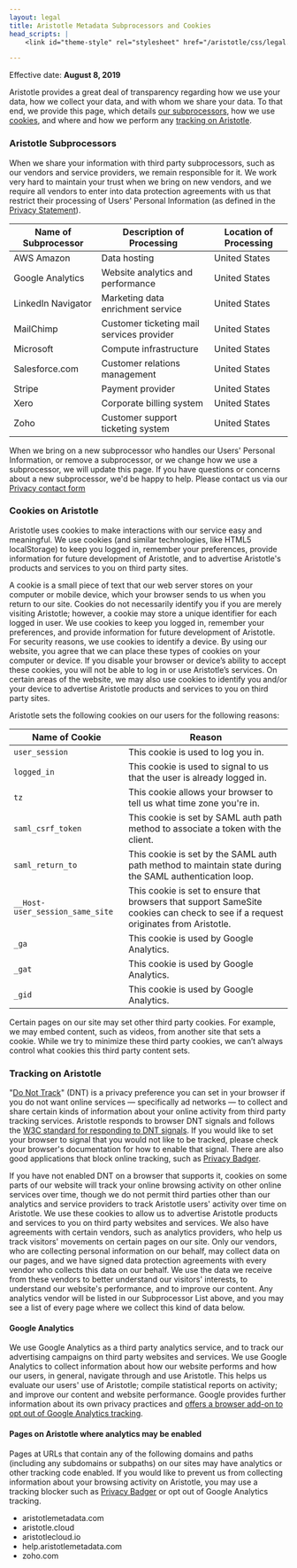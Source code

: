 ```yaml
---
layout: legal
title: Aristotle Metadata Subprocessors and Cookies
head_scripts: |
    <link id="theme-style" rel="stylesheet" href="/aristotle/css/legal.css">

---
```


Effective date: **August 8, 2019**

Aristotle provides a great deal of transparency regarding how we use your data, how we collect your data, and with whom we share your data. To that end, we provide this page, which details [our subprocessors](#aristotle-subprocessors), how we use [cookies](#cookies-on-aristotle), and where and how we perform any [tracking on Aristotle](#tracking-on-aristotle).

### Aristotle Subprocessors

When we share your information with third party subprocessors, such as our vendors and service providers, we remain responsible for it. We work very hard to maintain your trust when we bring on new vendors, and we require all vendors to enter into data protection agreements with us that restrict their processing of Users' Personal Information (as defined in the [Privacy Statement](/articles/privacy-policy)).

| Name of Subprocessor | Description of Processing | Location of Processing |
|---|---|---|
| AWS Amazon | Data hosting | United States |
| Google Analytics | Website analytics and performance | United States |
| LinkedIn Navigator | Marketing data enrichment service | United States |
| MailChimp | Customer ticketing mail services provider | United States |
| Microsoft | Compute infrastructure | United States |
| Salesforce.com | Customer relations management | United States |
| Stripe | Payment provider | United States |
| Xero | Corporate billing system | United States |
| Zoho | Customer support ticketing system | United States |

When we bring on a new subprocessor who handles our Users' Personal Information, or remove a subprocessor, or we change how we use a subprocessor, we will update this page. If you have questions or concerns about a new subprocessor, we'd be happy to help. Please contact us via our [Privacy contact form](/contact/privacy)

### Cookies on Aristotle

Aristotle uses cookies to make interactions with our service easy and meaningful. We use cookies (and similar technologies, like HTML5 localStorage) to keep you logged in, remember your preferences, provide information for future development of Aristotle, and to advertise Aristotle's products and services to you on third party sites.

A cookie is a small piece of text that our web server stores on your computer or mobile device, which your browser sends to us when you return to our site. Cookies do not necessarily identify you if you are merely visiting Aristotle; however, a cookie may store a unique identifier for each logged in user. We use cookies to keep you logged in, remember your preferences, and provide information for future development of Aristotle. For security reasons, we use cookies to identify a device. By using our website, you agree that we can place these types of cookies on your computer or device. If you disable your browser or device’s ability to accept these cookies, you will not be able to log in or use Aristotle’s services. On certain areas of the website, we may also use cookies to identify you and/or your device to advertise Aristotle products and services to you on third party sites.

Aristotle sets the following cookies on our users for the following reasons:

| Name of Cookie | Reason |
|---|---|
| `user_session` | This cookie is used to log you in. |
| `logged_in` | This cookie is used to signal to us that the user is already logged in. |
| `tz` | This cookie allows your browser to tell us what time zone you're in. |
| `saml_csrf_token` | This cookie is set by SAML auth path method to associate a token with the client. |
| `saml_return_to` | This cookie is set by the SAML auth path method to maintain state during the SAML authentication loop. |
| `__Host-user_session_same_site` | This cookie is set to ensure that browsers that support SameSite cookies can check to see if a request originates from Aristotle. |
| `_ga` | This cookie is used by Google Analytics. |
| `_gat` | This cookie is used by Google Analytics. |
| `_gid` | This cookie is used by Google Analytics. |

Certain pages on our site may set other third party cookies. For example, we may embed content, such as videos, from another site that sets a cookie. While we try to minimize these third party cookies, we can’t always control what cookies this third party content sets.

### Tracking on Aristotle

"[Do Not Track](https://www.eff.org/issues/do-not-track)" (DNT) is a privacy preference you can set in your browser if you do not want online services — specifically ad networks — to collect and share certain kinds of information about your online activity from third party tracking services. Aristotle responds to browser DNT signals and follows the [W3C standard for responding to DNT signals](https://www.w3.org/TR/tracking-dnt/). If you would like to set your browser to signal that you would not like to be tracked, please check your browser's documentation for how to enable that signal. There are also good applications that block online tracking, such as [Privacy Badger](https://www.eff.org/privacybadger).

If you have not enabled DNT on a browser that supports it, cookies on some parts of our website will track your online browsing activity on other online services over time, though we do not permit third parties other than our analytics and service providers to track Aristotle users' activity over time on Aristotle. We use these cookies to allow us to advertise Aristotle products and services to you on third party websites and services. We also have agreements with certain vendors, such as analytics providers, who help us track visitors' movements on certain pages on our site. Only our vendors, who are collecting personal information on our behalf, may collect data on our pages, and we have signed data protection agreements with every vendor who collects this data on our behalf. We use the data we receive from these vendors to better understand our visitors' interests, to understand our website's performance, and to improve our content. Any analytics vendor will be listed in our Subprocessor List above, and you may see a list of every page where we collect this kind of data below.

#### Google Analytics

We use Google Analytics as a third party analytics service, and to track our advertising campaigns on third party websites and services. We use Google Analytics to collect information about how our website performs and how our users, in general, navigate through and use Aristotle. This helps us evaluate our users' use of Aristotle; compile statistical reports on activity; and improve our content and website performance. Google provides further information about its own privacy practices and [offers a browser add-on to opt out of Google Analytics tracking](https://tools.google.com/dlpage/gaoptout).

#### Pages on Aristotle where analytics may be enabled

Pages at URLs that contain any of the following domains and paths (including any subdomains or subpaths) on our sites may have analytics or other tracking code enabled. If you would like to prevent us from collecting information about your browsing activity on Aristotle, you may use a tracking blocker such as [Privacy Badger](https://www.eff.org/privacybadger) or opt out of Google Analytics tracking.

- aristotlemetadata.com
- aristotle.cloud
- aristotlecloud.io
- help.aristotlemetadata.com
- zoho.com